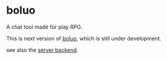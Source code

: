 # boluo

A chat tool made for play RPG.

This is next version of [boluo](https://github.com/mythal/boluo), which is still under development.

see also the [server backend](https://github.com/mythal/boluo-server).
